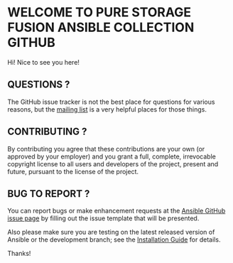 # WELCOME TO PURE STORAGE FUSION ANSIBLE COLLECTION GITHUB

Hi! Nice to see you here!

## QUESTIONS ?

The GitHub issue tracker is not the best place for questions for various reasons, but the [mailing list](mailto:pure-ansible-team@purestorage.com) is a very helpful places for those things.

## CONTRIBUTING ?

By contributing you agree that these contributions are your own (or approved by your employer) and you grant a full, complete, irrevocable copyright license to all users and developers of the project, present and future, pursuant to the license of the project.

## BUG TO REPORT ?

You can report bugs or make enhancement requests at the [Ansible GitHub issue page](http://github.com/Pure-Storage-Ansible/Fusion-Collection/issues/new/choose) by filling out the issue template that will be presented.

Also please make sure you are testing on the latest released version of Ansible or the development branch; see the [Installation Guide](https://docs.ansible.com/ansible/latest/installation_guide/intro_installation.html) for details.

Thanks!
